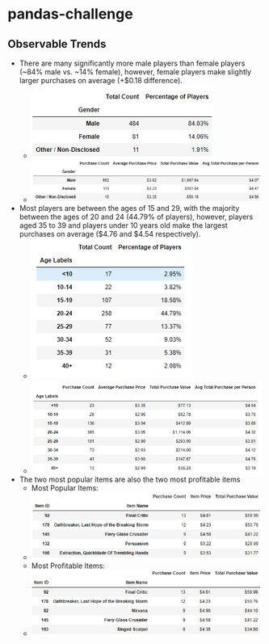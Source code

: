 # pandas-challenge

## Observable Trends

* There are many significantly more male players than female players (~84% male vs. ~14% female), however, female players make slightly larger purchases on average (+$0.18 difference).
   * ![GenderDemographics](https://github.com/apavlovich/pandas-challenge/blob/main/HeroesOfPymoli/Resources/Capture.PNG)
   * ![GenderPurchasingDemographics](https://github.com/apavlovich/pandas-challenge/blob/main/HeroesOfPymoli/Resources/genderpurchasingdemographics.PNG)
* Most players are between the ages of 15 and 29, with the majority between the ages of 20 and 24 (44.79% of players), however, players aged 35 to 39 and players under 10 years old make the largest purchases on average ($4.76 and $4.54 respectively). 
  * ![AgeDemographics](https://github.com/apavlovich/pandas-challenge/blob/main/HeroesOfPymoli/Resources/agedemographics.PNG)
  * ![AgePurchasingDemographics](https://github.com/apavlovich/pandas-challenge/blob/main/HeroesOfPymoli/Resources/agepurchasingdemographics.PNG)
* The two most popular items are also the two most profitable items 
  * Most Popular Items:
  * ![PopularItems](https://github.com/apavlovich/pandas-challenge/blob/main/HeroesOfPymoli/Resources/mostpopular.PNG)
  * Most Profitable Items:
  * ![ProfitableItems](https://github.com/apavlovich/pandas-challenge/blob/main/HeroesOfPymoli/Resources/mostprofitable.PNG)
